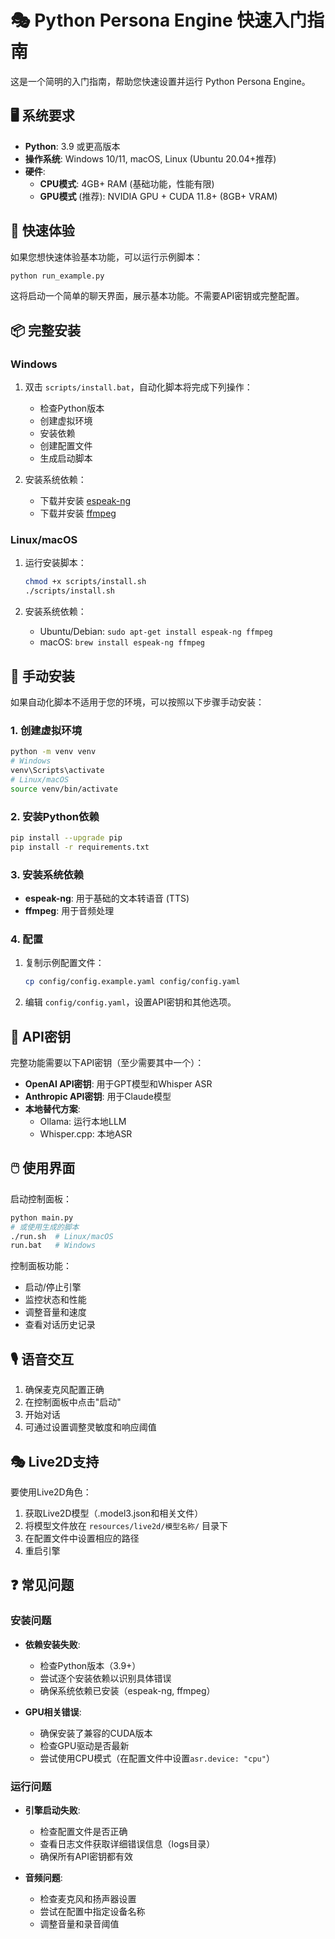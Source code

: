 # 🎭 Python Persona Engine 快速入门指南

这是一个简明的入门指南，帮助您快速设置并运行 Python Persona Engine。

## 🖥️ 系统要求

- **Python**: 3.9 或更高版本
- **操作系统**: Windows 10/11, macOS, Linux (Ubuntu 20.04+推荐)
- **硬件**: 
  - **CPU模式**: 4GB+ RAM (基础功能，性能有限)
  - **GPU模式** (推荐): NVIDIA GPU + CUDA 11.8+ (8GB+ VRAM)

## 🚀 快速体验

如果您想快速体验基本功能，可以运行示例脚本：

```bash
python run_example.py
```

这将启动一个简单的聊天界面，展示基本功能。不需要API密钥或完整配置。

## 📦 完整安装

### Windows

1. 双击 `scripts/install.bat`，自动化脚本将完成下列操作：
   - 检查Python版本
   - 创建虚拟环境
   - 安装依赖
   - 创建配置文件
   - 生成启动脚本

2. 安装系统依赖：
   - 下载并安装 [espeak-ng](https://github.com/espeak-ng/espeak-ng/releases)
   - 下载并安装 [ffmpeg](https://ffmpeg.org/download.html)

### Linux/macOS

1. 运行安装脚本：
   ```bash
   chmod +x scripts/install.sh
   ./scripts/install.sh
   ```

2. 安装系统依赖：
   - Ubuntu/Debian: `sudo apt-get install espeak-ng ffmpeg`
   - macOS: `brew install espeak-ng ffmpeg`

## 🔧 手动安装

如果自动化脚本不适用于您的环境，可以按照以下步骤手动安装：

### 1. 创建虚拟环境

```bash
python -m venv venv
# Windows
venv\Scripts\activate
# Linux/macOS
source venv/bin/activate
```

### 2. 安装Python依赖

```bash
pip install --upgrade pip
pip install -r requirements.txt
```

### 3. 安装系统依赖

- **espeak-ng**: 用于基础的文本转语音 (TTS)
- **ffmpeg**: 用于音频处理

### 4. 配置

1. 复制示例配置文件：
   ```bash
   cp config/config.example.yaml config/config.yaml
   ```
2. 编辑 `config/config.yaml`，设置API密钥和其他选项。

## 🔑 API密钥

完整功能需要以下API密钥（至少需要其中一个）：

- **OpenAI API密钥**: 用于GPT模型和Whisper ASR
- **Anthropic API密钥**: 用于Claude模型
- **本地替代方案**: 
  - Ollama: 运行本地LLM
  - Whisper.cpp: 本地ASR

## 🖱️ 使用界面

启动控制面板：

```bash
python main.py
# 或使用生成的脚本
./run.sh  # Linux/macOS
run.bat   # Windows
```

控制面板功能：
- 启动/停止引擎
- 监控状态和性能
- 调整音量和速度
- 查看对话历史记录

## 🎙️ 语音交互

1. 确保麦克风配置正确
2. 在控制面板中点击"启动"
3. 开始对话
4. 可通过设置调整灵敏度和响应阈值

## 🎭 Live2D支持

要使用Live2D角色：

1. 获取Live2D模型（.model3.json和相关文件）
2. 将模型文件放在 `resources/live2d/模型名称/` 目录下
3. 在配置文件中设置相应的路径
4. 重启引擎

## ❓ 常见问题

### 安装问题

- **依赖安装失败**:
  - 检查Python版本（3.9+）
  - 尝试逐个安装依赖以识别具体错误
  - 确保系统依赖已安装（espeak-ng, ffmpeg）

- **GPU相关错误**:
  - 确保安装了兼容的CUDA版本
  - 检查GPU驱动是否最新
  - 尝试使用CPU模式（在配置文件中设置`asr.device: "cpu"`）

### 运行问题

- **引擎启动失败**:
  - 检查配置文件是否正确
  - 查看日志文件获取详细错误信息（logs目录）
  - 确保所有API密钥都有效

- **音频问题**:
  - 检查麦克风和扬声器设置
  - 尝试在配置中指定设备名称
  - 调整音量和录音阈值 